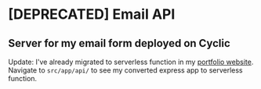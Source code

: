 # [DEPRECATED] Email API

## Server for my email form deployed on Cyclic

Update: I've already migrated to serverless function in my [portfolio website](https://github.com/AnonymouseHucker29/brent-portfolio).
<br />
Navigate to `src/app/api/` to see my converted express app to serverless function.

